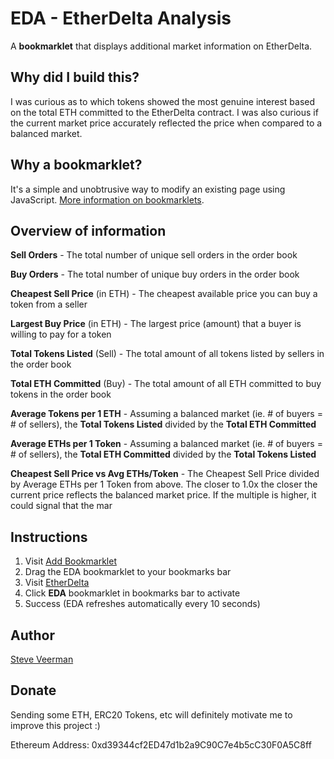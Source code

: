# EDA - EtherDelta Analysis
A **bookmarklet** that displays additional market information on EtherDelta.

## Why did I build this?

I was curious as to which tokens showed the most genuine interest based on the total ETH committed to the EtherDelta contract. I was also curious if the current market price accurately reflected the price when compared to a balanced market.

## Why a bookmarklet?
It's a simple and unobtrusive way to modify an existing page using JavaScript. [More information on bookmarklets](https://en.wikipedia.org/wiki/Bookmarklet).

## Overview of information

**Sell Orders** - The total number of unique sell orders in the order book

**Buy Orders** - The total number of unique buy orders in the order book

**Cheapest Sell Price** (in ETH) - The cheapest available price you can buy a token from a seller

**Largest Buy Price** (in ETH) - The largest price (amount) that a buyer is willing to pay for a token

**Total Tokens Listed** (Sell) - The total amount of all tokens listed by sellers in the order book

**Total ETH Committed** (Buy) - The total amount of all ETH committed to buy tokens in the order book

**Average Tokens per 1 ETH** - Assuming a balanced market (ie. # of buyers = # of sellers), the **Total Tokens Listed** divided by the **Total ETH Committed**

**Average ETHs per 1 Token** - Assuming a balanced market (ie. # of buyers = # of sellers), the **Total ETH Committed** divided by the **Total Tokens Listed**

**Cheapest Sell Price vs Avg ETHs/Token**	- The Cheapest Sell Price divided by Average ETHs per 1 Token from above. The closer to 1.0x the closer the current price reflects the balanced market price. If the multiple is higher, it could signal that the mar

## Instructions
1. Visit [Add Bookmarklet](https://htmlpreview.github.io/?https://raw.githubusercontent.com/veerman/EtherDeltaAnalysis/master/add_bookmarklet.html)
2. Drag the EDA bookmarklet to your bookmarks bar
3. Visit [EtherDelta](https://etherdelta.com/)
4. Click **EDA** bookmarklet in bookmarks bar to activate
5. Success (EDA refreshes automatically every 10 seconds)

## Author
[Steve Veerman](http://steve.veerman.ca/)

## Donate
Sending some ETH, ERC20 Tokens, etc will definitely motivate me to improve this project :)

Ethereum Address: 0xd39344cf2ED47d1b2a9C90C7e4b5cC30F0A5C8ff
